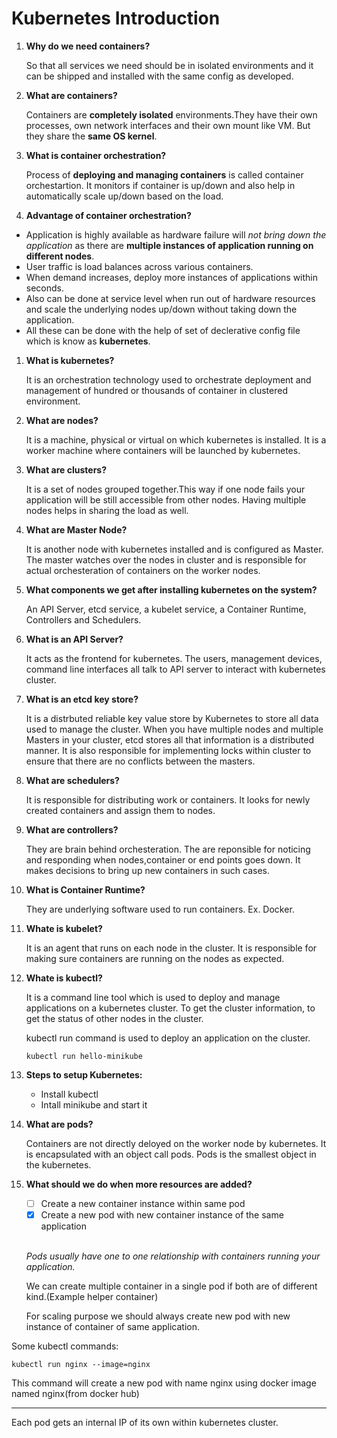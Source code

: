 # Kubernetes Introduction

1. **Why do we need containers?**
   
   So that all services we need should be in isolated environments and it can be shipped and installed with the same config as developed.
2. **What are containers?**
   
   Containers are **completely isolated** environments.They have their own processes, own network interfaces and their own mount like VM. But they share the **same OS kernel**.
3. **What is container orchestration?**
   
   Process of **deploying and managing containers** is called container orchestartion.
   It monitors if container is up/down and also help in automatically scale up/down based on the load.
4. **Advantage of container orchestration?**

- Application is highly available as hardware failure will *not bring down the application* as there are **multiple instances of application running on different nodes**.
- User traffic is load balances across various containers.
- When demand increases, deploy more instances of applications within seconds.
- Also can be done at service level when run out of hardware resources and scale the underlying nodes up/down without taking down the application.
- All these can be done with the help of set of declerative config file which is know as **kubernetes**.

1. **What is kubernetes?**
   
   It is an orchestration technology used to orchestrate deployment and management of hundred or thousands of container in clustered environment.
2. **What are nodes?**
   
   It is a machine, physical or virtual on which kubernetes is installed. It is a worker machine where containers will be launched by kubernetes.
3. **What are clusters?**
   
   It is a set of nodes grouped together.This way if one node fails your application will be still accessible from other nodes. Having multiple nodes helps in sharing the load as well.
4. **What are Master Node?**
   
   It is another node with kubernetes installed and is configured as Master.
   The master watches over the nodes in cluster and is responsible for actual orchesteration of containers on the worker nodes.
5. **What components we get after installing kubernetes on the system?**
   
   An API Server, etcd service, a kubelet service, a Container Runtime, Controllers and Schedulers.
6. **What is an API Server?**
   
   It acts as the frontend for kubernetes. The users, management devices, command line interfaces all talk to API server to interact with kubernetes cluster.
7. **What is an etcd key store?**
   
   It is a distrbuted reliable key value store by Kubernetes to store all data used to manage the cluster. When you have multiple nodes and multiple Masters in your cluster, etcd stores all that information is a distributed manner.
   It is also responsible for implementing locks within cluster to ensure that there are no conflicts between the masters.
8. **What are schedulers?**
   
   It is responsible for distributing work or containers. It looks for newly created containers and assign them to nodes.
9. **What are controllers?**
   
   They are brain behind orchesteration. The are reponsible for noticing and responding when nodes,container or end points goes down. It makes decisions to bring up new containers in such cases.
10. **What is Container Runtime?**
    
    They are underlying software used to run containers. Ex. Docker.
11. **Whate is kubelet?**
    
    It is an agent that runs on each node in the cluster. It is responsible for making sure containers are running on the nodes as expected.
12. **Whate is kubectl?**
    
    It is a command line tool which is used to deploy and manage applications on a kubernetes cluster. To get the cluster information, to get the status of other nodes in the cluster.
    
    kubectl run command is used to deploy an application on the cluster.

    ``kubectl run hello-minikube ``

13. **Steps to setup Kubernetes:**
    
    - Install kubectl
    - Intall minikube and start it

14. **What are pods?**
    
    Containers are not directly deloyed on the worker node by kubernetes. It is encapsulated with an object call pods. Pods is the smallest object in the kubernetes.


15. **What should we do when more resources are added?**

     - [ ] Create a new container instance within same pod
     - [x] Create a new pod with new container instance of the same application 
     <br/>

      *Pods usually have one to one relationship with containers running your application.*

    We can create multiple container in a single pod if both are of different kind.(Example helper container)
    
    For scaling purpose we should always create new pod with new instance of container of same application.
 
   Some kubectl commands:

   ```kubectl run nginx --image=nginx ```

   This command will create a new pod with name nginx using docker image named nginx(from docker hub)

   --------------

   Each pod gets an internal IP of its own within kubernetes cluster.


